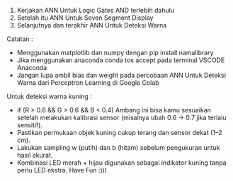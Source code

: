 1. Kerjakan ANN Untuk Logic Gates AND terlebih dahulu
2. Setelah itu ANN Untuk Seven Segment Display
3. Selanjutnya dan terakhir ANN Untuk Deteksi Warna

Catatan :
- Menggunakan matplotlib dan numpy dengan pip install namalibrary
- Jika menggunakan anaconda conda tos accept pada terminal VSCODE Anaconda
- Jangan lupa ambil bias dan weight pada percobaan ANN Untuk Deteksi Warna dari Perceptron Learning di Google Colab

Untuk deteksi warna kuning :
- if (R > 0.6 && G > 0.6 && B < 0.4)
Ambang ini bisa kamu sesuaikan setelah melakukan kalibrasi sensor (misalnya ubah 0.6 → 0.7 jika terlalu sensitif).
- Pastikan permukaan objek kuning cukup terang dan sensor dekat (1–2 cm).
- Lakukan sampling w (putih) dan b (hitam) sebelum pengukuran untuk hasil akurat.
- Kombinasi LED merah + hijau digunakan sebagai indikator kuning tanpa perlu LED ekstra.
Have Fun :)))
